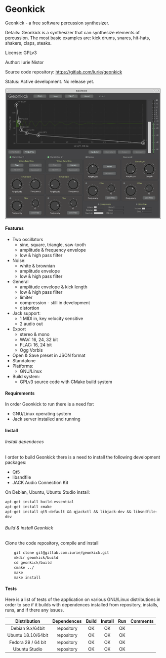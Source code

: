 # Geonkick

Geonkick - a free software percussion synthesizer.

Details: Geonkick is a synthesizer that can synthesize elements
	 of percussion. The most basic examples are: kick drums,
	 snares, hit-hats, shakers, claps, steaks.

License: GPLv3

Author: Iurie Nistor

Source code repository: https://gitlab.com/iurie/geonkick

Status: Active development. No release yet.

![Screenshot](data/screenshot.png)

#### Features

* Two oscillators
     - sine, square, triangle, saw-tooth
     - amplitude & frequency envelope
     - low & high pass filter
* Noise:
     - white & brownian
     - amplitude envelope
     - low & high pass filter
* General
     - amplitude envelope & kick length
     - low & high pass filter
     - limiter
     - compression - still in development
     - distortion
* Jack support:
     - 1 MIDI in, key velocity sensitive
     - 2 audio out
* Export
     - stereo & mono
     - WAV: 16, 24, 32 bit
     - FLAC: 16, 24 bit
     - Ogg Vorbis
* Open & Save preset in JSON format
* Standalone
* Platforms:
  - GNU/Linux
* Build system:
  - GPLv3 source code with CMake build system

#### Requirements

In order Geonkick to run there is a need for:

* GNU/Linux operating system
* Jack server installed and running

#### Install

###### Install dependeces

I order to build Geonkick there is a need to install the following development packages:
* Qt5
* libsndfile
* JACK Audio Connection Kit

On Debian, Ubuntu, Ubuntu Studio install:

    apt-get install build-essential
    apt-get install cmake
    apt-get install qt5-default && qjackctl && libjack-dev && libsndfile-dev

###### Build & install Geonkick

Clone the code repository, compile and install

        git clone git@gitlab.com:iurie/geonkick.git
        mkdir geonkick/build
        cd geonkick/build
        cmake ../
        make
        make install

#### Tests
Here is a list of tests of the application on various GNU/Linux distributions
in order to see if it builds with dependences installed from repository,
installs, runs, and if there any issues.

| Distribution  | Dependences  | Build  | Install  | Run  | Comments  |
|:-:|:-:|:-:|:-:|:-:|:-:|
| Debian 9.x/64bit  | repository  | OK  | OK  | OK  |   |
| Ubuntu 18.10/64bit  | repository  | OK  | OK  | OK  |   |
| Fedora 29 / 64 bit  | repository | OK  | OK  | OK  |   |
| Ubuntu Studio  | repository  | OK  | OK  | OK  |   |

